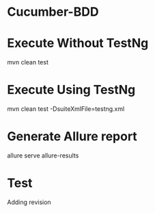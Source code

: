 # Cucumber-BDD

# Execute Without TestNg
mvn clean test
# Execute Using TestNg
mvn clean test -DsuiteXmlFile=testng.xml

# Generate Allure report
allure serve allure-results

# Test
Adding revision
